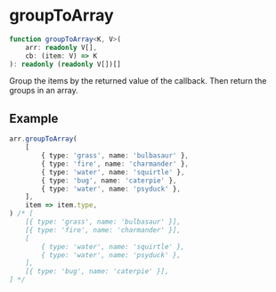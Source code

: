 # groupToArray

```ts
function groupToArray<K, V>(
    arr: readonly V[],
    cb: (item: V) => K
): readonly (readonly V[])[]
```

Group the items by the returned value of the callback. Then return the groups in an array.

## Example

```ts
arr.groupToArray(
    [
        { type: 'grass', name: 'bulbasaur' },
        { type: 'fire', name: 'charmander' },
        { type: 'water', name: 'squirtle' },
        { type: 'bug', name: 'caterpie' },
        { type: 'water', name: 'psyduck' },
    ],
    item => item.type,
) /* [
    [{ type: 'grass', name: 'bulbasaur' }],
    [{ type: 'fire', name: 'charmander' }],
    [
        { type: 'water', name: 'squirtle' },
        { type: 'water', name: 'psyduck' },
    ],
    [{ type: 'bug', name: 'caterpie' }],
] */
```
